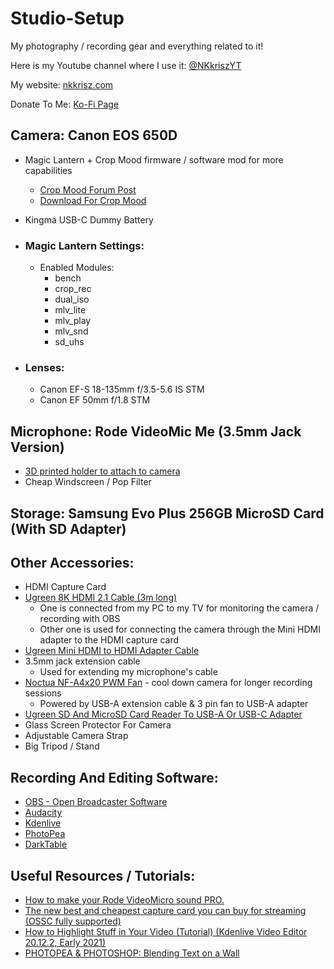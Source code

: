 # Studio-Setup
My photography / recording gear and everything related to it!

Here is my Youtube channel where I use it: [@NKkriszYT](https://www.youtube.com/@NKkriszYT)

My website: [nkkrisz.com](https://nkkrisz.com)

Donate To Me: [Ko-Fi Page](https://ko-fi.com/nkkrisz)

## Camera: Canon EOS 650D
- Magic Lantern + Crop Mood firmware / software mod for more capabilities
  - [Crop Mood Forum Post](https://www.magiclantern.fm/forum/index.php?topic=26851)
  - [Download For Crop Mood](https://bitbucket.org/bilal_fakhouri/crop-mood-builds/downloads/)
- Kingma USB-C Dummy Battery

- ### Magic Lantern Settings:
  - Enabled Modules:
    - bench
    - crop_rec
    - dual_iso
    - mlv_lite
    - mlv_play
    - mlv_snd
    - sd_uhs

- ### Lenses:
  - Canon EF-S 18-135mm f/3.5-5.6 IS STM
  - Canon EF 50mm f/1.8 STM

## Microphone: Rode VideoMic Me (3.5mm Jack Version)
- [3D printed holder to attach to camera](https://www.printables.com/model/298735-rode-videomic-me-hotshoe-coldshoe-adapter)
- Cheap Windscreen / Pop Filter

## Storage: Samsung Evo Plus 256GB MicroSD Card (With SD Adapter)

## Other Accessories:
- HDMI Capture Card
- [Ugreen 8K HDMI 2.1 Cable (3m long)](https://eu.ugreen.com/products/ugreen-hdmi-2-1-cable?variant=40513535737939)
  - One is connected from my PC to my TV for monitoring the camera / recording with OBS
  - Other one is used for connecting the camera through the Mini HDMI adapter to the HDMI capture card
- [Ugreen Mini HDMI to HDMI Adapter Cable](https://eu.ugreen.com/products/4k-mini-hdmi-to-hdmi-cable?variant=40402410438739)
- 3.5mm jack extension cable
  - Used for extending my microphone's cable
- [Noctua NF-A4x20 PWM Fan](https://noctua.at/en/nf-a4x20-pwm) - cool down camera for longer recording sessions
  - Powered by USB-A extension cable & 3 pin fan to USB-A adapter
- [Ugreen SD And MicroSD Card Reader To USB-A Or USB-C Adapter](https://eu.ugreen.com/products/50706)
- Glass Screen Protector For Camera
- Adjustable Camera Strap
- Big Tripod / Stand

## Recording And Editing Software:
- [OBS - Open Broadcaster Software](https://obsproject.com/)
- [Audacity](https://www.audacityteam.org/)
- [Kdenlive](https://kdenlive.org/en/)
- [PhotoPea](https://www.photopea.com/)
- [DarkTable](https://www.darktable.org/)

## Useful Resources / Tutorials:
- [How to make your Rode VideoMicro sound PRO.](https://www.youtube.com/watch?v=jfB1VUMip80)
- [The new best and cheapest capture card you can buy for streaming (OSSC fully supported)](https://www.youtube.com/watch?v=Ts_Xnh3ZJaw)
- [How to Highlight Stuff in Your Video (Tutorial) (Kdenlive Video Editor 20.12.2, Early 2021)](https://youtu.be/LiBCssQWQEI?si=wrZVa97pSSUUv_E3)
- [PHOTOPEA & PHOTOSHOP: Blending Text on a Wall](https://youtu.be/wkUnhDO7NQ4?si=bNS2T67dmZOfoL7m)
